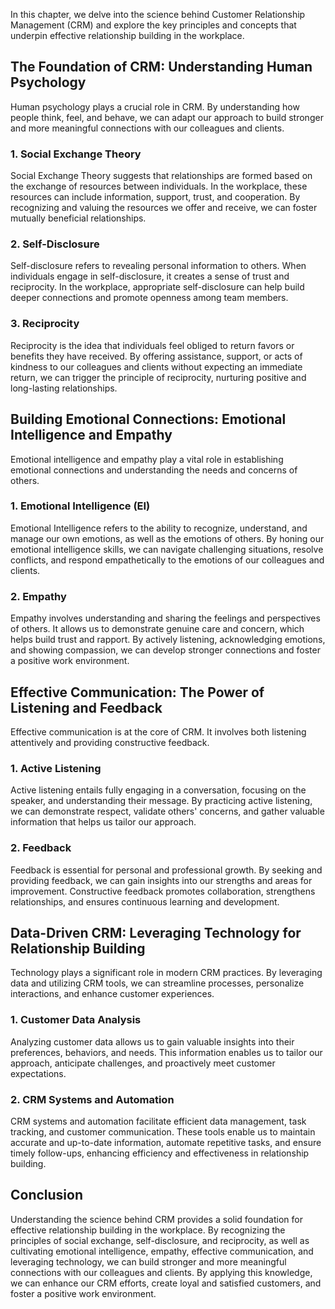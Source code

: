 
In this chapter, we delve into the science behind Customer Relationship Management (CRM) and explore the key principles and concepts that underpin effective relationship building in the workplace.

**The Foundation of CRM: Understanding Human Psychology**
---------------------------------------------------------

Human psychology plays a crucial role in CRM. By understanding how people think, feel, and behave, we can adapt our approach to build stronger and more meaningful connections with our colleagues and clients.

### **1. Social Exchange Theory**

Social Exchange Theory suggests that relationships are formed based on the exchange of resources between individuals. In the workplace, these resources can include information, support, trust, and cooperation. By recognizing and valuing the resources we offer and receive, we can foster mutually beneficial relationships.

### **2. Self-Disclosure**

Self-disclosure refers to revealing personal information to others. When individuals engage in self-disclosure, it creates a sense of trust and reciprocity. In the workplace, appropriate self-disclosure can help build deeper connections and promote openness among team members.

### **3. Reciprocity**

Reciprocity is the idea that individuals feel obliged to return favors or benefits they have received. By offering assistance, support, or acts of kindness to our colleagues and clients without expecting an immediate return, we can trigger the principle of reciprocity, nurturing positive and long-lasting relationships.

**Building Emotional Connections: Emotional Intelligence and Empathy**
----------------------------------------------------------------------

Emotional intelligence and empathy play a vital role in establishing emotional connections and understanding the needs and concerns of others.

### **1. Emotional Intelligence (EI)**

Emotional Intelligence refers to the ability to recognize, understand, and manage our own emotions, as well as the emotions of others. By honing our emotional intelligence skills, we can navigate challenging situations, resolve conflicts, and respond empathetically to the emotions of our colleagues and clients.

### **2. Empathy**

Empathy involves understanding and sharing the feelings and perspectives of others. It allows us to demonstrate genuine care and concern, which helps build trust and rapport. By actively listening, acknowledging emotions, and showing compassion, we can develop stronger connections and foster a positive work environment.

**Effective Communication: The Power of Listening and Feedback**
----------------------------------------------------------------

Effective communication is at the core of CRM. It involves both listening attentively and providing constructive feedback.

### **1. Active Listening**

Active listening entails fully engaging in a conversation, focusing on the speaker, and understanding their message. By practicing active listening, we can demonstrate respect, validate others' concerns, and gather valuable information that helps us tailor our approach.

### **2. Feedback**

Feedback is essential for personal and professional growth. By seeking and providing feedback, we can gain insights into our strengths and areas for improvement. Constructive feedback promotes collaboration, strengthens relationships, and ensures continuous learning and development.

**Data-Driven CRM: Leveraging Technology for Relationship Building**
--------------------------------------------------------------------

Technology plays a significant role in modern CRM practices. By leveraging data and utilizing CRM tools, we can streamline processes, personalize interactions, and enhance customer experiences.

### **1. Customer Data Analysis**

Analyzing customer data allows us to gain valuable insights into their preferences, behaviors, and needs. This information enables us to tailor our approach, anticipate challenges, and proactively meet customer expectations.

### **2. CRM Systems and Automation**

CRM systems and automation facilitate efficient data management, task tracking, and customer communication. These tools enable us to maintain accurate and up-to-date information, automate repetitive tasks, and ensure timely follow-ups, enhancing efficiency and effectiveness in relationship building.

**Conclusion**
--------------

Understanding the science behind CRM provides a solid foundation for effective relationship building in the workplace. By recognizing the principles of social exchange, self-disclosure, and reciprocity, as well as cultivating emotional intelligence, empathy, effective communication, and leveraging technology, we can build stronger and more meaningful connections with our colleagues and clients. By applying this knowledge, we can enhance our CRM efforts, create loyal and satisfied customers, and foster a positive work environment.
